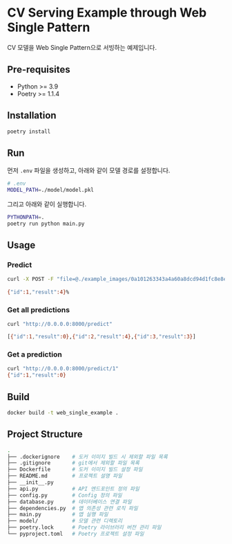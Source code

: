 # CV Serving Example through Web Single Pattern

CV 모델을 Web Single Pattern으로 서빙하는 예제입니다.

## Pre-requisites

- Python >= 3.9
- Poetry >= 1.1.4

## Installation

```bash
poetry install
```

## Run

먼저 `.env` 파일을 생성하고, 아래와 같이 모델 경로를 설정합니다.

```bash
# .env
MODEL_PATH=./model/model.pkl
```

그리고 아래와 같이 실행합니다.

```bash
PYTHONPATH=.
poetry run python main.py
```

## Usage

### Predict

```bash
curl -X POST -F "file=@./example_images/0a101263343a4a60a8dcd94d1fc8e8e253dadf14.jpg" http://0.0.0.0:8000/predict
 
{"id":1,"result":4}%
```

### Get all predictions

```bash
curl "http://0.0.0.0:8000/predict"

[{"id":1,"result":0},{"id":2,"result":4},{"id":3,"result":3}]
```

### Get a prediction

```bash
curl "http://0.0.0.0:8000/predict/1"
{"id":1,"result":0}
```

## Build

```bash
docker build -t web_single_example .
```

## Project Structure

```bash
.
├── .dockerignore    # 도커 이미지 빌드 시 제외할 파일 목록
├── .gitignore       # git에서 제외할 파일 목록
├── Dockerfile       # 도커 이미지 빌드 설정 파일
├── README.md        # 프로젝트 설명 파일
├── __init__.py
├── api.py           # API 엔드포인트 정의 파일
├── config.py        # Config 정의 파일
├── database.py      # 데이터베이스 연결 파일
├── dependencies.py  # 앱 의존성 관련 로직 파일
├── main.py          # 앱 실행 파일
├── model/           # 모델 관련 디렉토리
├── poetry.lock      # Poetry 라이브러리 버전 관리 파일
└── pyproject.toml   # Poetry 프로젝트 설정 파일
```